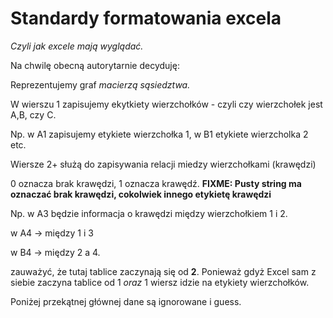 # Standardy formatowania excela

*Czyli jak excele mają wyglądać.*

Na chwilę obecną autorytarnie decyduję:

Reprezentujemy graf *macierzą sąsiedztwa.*

W wierszu 1 zapisujemy ekytkiety wierzchołków - czyli czy wierzchołek jest A,B, czy C.

Np. w A1 zapisujemy etykiete wierzchołka 1, w B1 etykiete wierzcholka 2 etc.

Wiersze 2+ służą do zapisywania relacji miedzy wierzchołkami (krawędzi)

0 oznacza brak krawędzi, 1 oznacza krawędź.
**FIXME: Pusty string ma oznaczać brak krawędzi, cokolwiek innego etykietę krawędzi**

Np. w A3 będzie informacja o krawędzi między wierzchołkiem 1 i 2.

w A4 -> między 1 i 3

w B4 -> między 2 a 4.

zauważyć, że tutaj tablice zaczynają się od **2**. Ponieważ gdyż Excel sam z siebie zaczyna tablice od 1 *oraz* 1 wiersz idzie na etykiety wierzchołków.

Poniżej przekątnej głównej dane są ignorowane i guess.